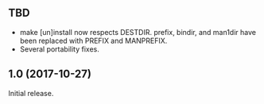 ## TBD

 - make [un]install now respects DESTDIR. prefix, bindir, and man1dir have
   been replaced with PREFIX and MANPREFIX.
 - Several portability fixes.

## 1.0 (2017-10-27)

Initial release.
